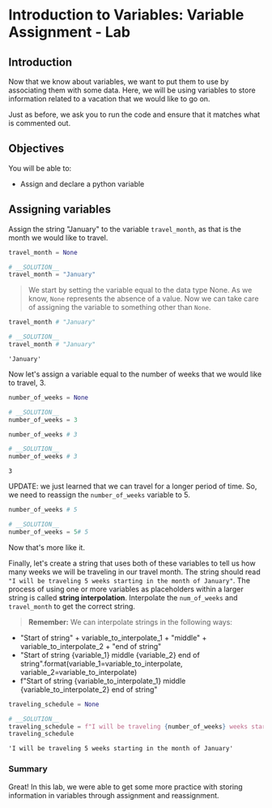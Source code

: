 
# Introduction to Variables: Variable Assignment - Lab

## Introduction
Now that we know about variables, we want to put them to use by associating them with some data.  Here, we will be using variables to store information related to a vacation that we would like to go on.

Just as before, we ask you to run the code and ensure that it matches what is commented out.

## Objectives
You will be able to:
* Assign and declare a python variable

## Assigning variables

Assign the string "January" to the variable `travel_month`, as that is the month we would like to travel.


```python
travel_month = None
```


```python
# __SOLUTION__ 
travel_month = "January"
```

> We start by setting the variable equal to the data type None.  As we know, `None` represents the absence of a value. Now we can take care of assigning the variable to something other than `None`.


```python
travel_month # "January"
```


```python
# __SOLUTION__ 
travel_month # "January"
```




    'January'



Now let's assign a variable equal to the number of weeks that we would like to travel, 3. 


```python
number_of_weeks = None
```


```python
# __SOLUTION__ 
number_of_weeks = 3
```


```python
number_of_weeks # 3
```


```python
# __SOLUTION__ 
number_of_weeks # 3
```




    3



UPDATE: we just learned that we can travel for a longer period of time. So, we need to reassign the `number_of_weeks` variable to 5.


```python
number_of_weeks # 5
```


```python
# __SOLUTION__ 
number_of_weeks = 5# 5
```

Now that's more like it.

Finally, let's create a string that uses both of these variables to tell us how many weeks we will be traveling in our travel month. The string should read `"I will be traveling 5 weeks starting in the month of January"`. The process of using one or more variables as placeholders within a larger string is called **string interpolation**.  Interpolate the `num_of_weeks` and `travel_month` to get the correct string.

> **Remember:** We can interpolate strings in the following ways:
* "Start of string" + variable_to_interpolate_1 + "middle" + variable_to_interpolate_2 + "end of string"
* "Start of string {variable_1} middle {variable_2} end of string".format(variable_1=variable_to_interpolate, variable_2=variable_to_interpolate)
* f"Start of string {variable_to_interpolate_1} middle {variable_to_interpolate_2} end of string" 


```python
traveling_schedule = None
```


```python
# __SOLUTION__ 
traveling_schedule = f"I will be traveling {number_of_weeks} weeks starting in the month of {travel_month}"
traveling_schedule
```




    'I will be traveling 5 weeks starting in the month of January'



### Summary

Great! In this lab, we were able to get some more practice with storing information in variables through assignment and reassignment.
